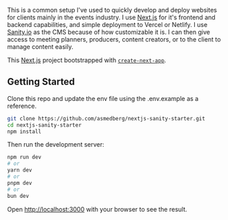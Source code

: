 This is a common setup I've used to quickly develop and deploy websites for clients mainly in the events industry. I use [Next.js](https://nextjs.org) for it's frontend and backend capabilities, and simple deployment to Vercel or Netlify. I use [Sanity.io](https://www.sanity.io/) as the CMS because of how customizable it is. I can then give access to meeting planners, producers, content creators, or to the client to manage content easily.

This [Next.js](https://nextjs.org) project bootstrapped with [`create-next-app`](https://nextjs.org/docs/app/api-reference/cli/create-next-app).

## Getting Started

Clone this repo and update the env file using the .env.example as a reference.

```bash
git clone https://github.com/asmedberg/nextjs-sanity-starter.git
cd nextjs-sanity-starter
npm install
```

Then run the development server:

```bash
npm run dev
# or
yarn dev
# or
pnpm dev
# or
bun dev
```

Open [http://localhost:3000](http://localhost:3000) with your browser to see the result.

